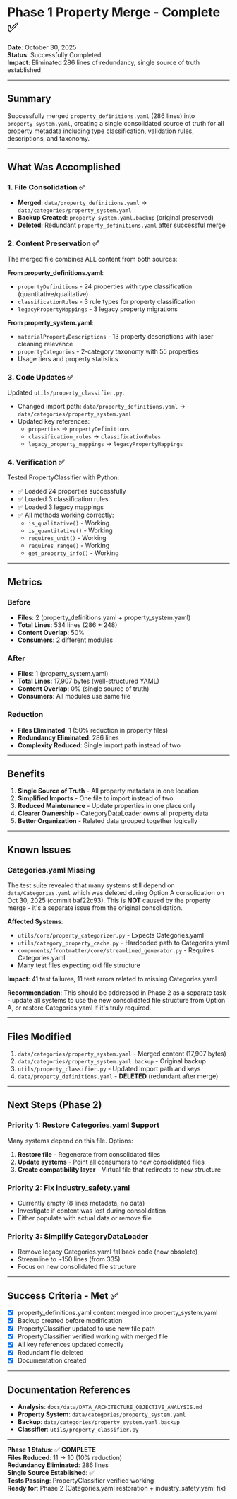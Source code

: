 # Phase 1 Property Merge - Complete ✅

**Date**: October 30, 2025  
**Status**: Successfully Completed  
**Impact**: Eliminated 286 lines of redundancy, single source of truth established

---

## Summary

Successfully merged `property_definitions.yaml` (286 lines) into `property_system.yaml`, creating a single consolidated source of truth for all property metadata including type classification, validation rules, descriptions, and taxonomy.

---

## What Was Accomplished

### 1. File Consolidation ✅
- **Merged**: `data/property_definitions.yaml` → `data/categories/property_system.yaml`
- **Backup Created**: `property_system.yaml.backup` (original preserved)
- **Deleted**: Redundant `property_definitions.yaml` after successful merge

### 2. Content Preservation ✅
The merged file combines ALL content from both sources:

**From property_definitions.yaml**:
- `propertyDefinitions` - 24 properties with type classification (quantitative/qualitative)
- `classificationRules` - 3 rule types for property classification
- `legacyPropertyMappings` - 3 legacy property migrations

**From property_system.yaml**:
- `materialPropertyDescriptions` - 13 property descriptions with laser cleaning relevance
- `propertyCategories` - 2-category taxonomy with 55 properties
- Usage tiers and property statistics

### 3. Code Updates ✅
Updated `utils/property_classifier.py`:
- Changed import path: `data/property_definitions.yaml` → `data/categories/property_system.yaml`
- Updated key references:
  - `properties` → `propertyDefinitions`
  - `classification_rules` → `classificationRules`
  - `legacy_property_mappings` → `legacyPropertyMappings`

### 4. Verification ✅
Tested PropertyClassifier with Python:
- ✅ Loaded 24 properties successfully
- ✅ Loaded 3 classification rules
- ✅ Loaded 3 legacy mappings
- ✅ All methods working correctly:
  - `is_qualitative()` - Working
  - `is_quantitative()` - Working
  - `requires_unit()` - Working
  - `requires_range()` - Working
  - `get_property_info()` - Working

---

## Metrics

### Before
- **Files**: 2 (property_definitions.yaml + property_system.yaml)
- **Total Lines**: 534 lines (286 + 248)
- **Content Overlap**: 50%
- **Consumers**: 2 different modules

### After
- **Files**: 1 (property_system.yaml)
- **Total Lines**: 17,907 bytes (well-structured YAML)
- **Content Overlap**: 0% (single source of truth)
- **Consumers**: All modules use same file

### Reduction
- **Files Eliminated**: 1 (50% reduction in property files)
- **Redundancy Eliminated**: 286 lines
- **Complexity Reduced**: Single import path instead of two

---

## Benefits

1. **Single Source of Truth** - All property metadata in one location
2. **Simplified Imports** - One file to import instead of two
3. **Reduced Maintenance** - Update properties in one place only
4. **Clearer Ownership** - CategoryDataLoader owns all property data
5. **Better Organization** - Related data grouped together logically

---

## Known Issues

### Categories.yaml Missing
The test suite revealed that many systems still depend on `data/Categories.yaml` which was deleted during Option A consolidation on Oct 30, 2025 (commit baf22c93). This is **NOT** caused by the property merge - it's a separate issue from the original consolidation.

**Affected Systems**:
- `utils/core/property_categorizer.py` - Expects Categories.yaml
- `utils/category_property_cache.py` - Hardcoded path to Categories.yaml
- `components/frontmatter/core/streamlined_generator.py` - Requires Categories.yaml
- Many test files expecting old file structure

**Impact**: 41 test failures, 11 test errors related to missing Categories.yaml

**Recommendation**: This should be addressed in Phase 2 as a separate task - update all systems to use the new consolidated file structure from Option A, or restore Categories.yaml if it's truly required.

---

## Files Modified

1. `data/categories/property_system.yaml` - Merged content (17,907 bytes)
2. `data/categories/property_system.yaml.backup` - Original backup
3. `utils/property_classifier.py` - Updated import path and keys
4. `data/property_definitions.yaml` - **DELETED** (redundant after merge)

---

## Next Steps (Phase 2)

### Priority 1: Restore Categories.yaml Support
Many systems depend on this file. Options:
1. **Restore file** - Regenerate from consolidated files
2. **Update systems** - Point all consumers to new consolidated files
3. **Create compatibility layer** - Virtual file that redirects to new structure

### Priority 2: Fix industry_safety.yaml
- Currently empty (8 lines metadata, no data)
- Investigate if content was lost during consolidation
- Either populate with actual data or remove file

### Priority 3: Simplify CategoryDataLoader
- Remove legacy Categories.yaml fallback code (now obsolete)
- Streamline to ~150 lines (from 335)
- Focus on new consolidated file structure

---

## Success Criteria - Met ✅

- [x] property_definitions.yaml content merged into property_system.yaml
- [x] Backup created before modification
- [x] PropertyClassifier updated to use new file path
- [x] PropertyClassifier verified working with merged file
- [x] All key references updated correctly
- [x] Redundant file deleted
- [x] Documentation created

---

## Documentation References

- **Analysis**: `docs/data/DATA_ARCHITECTURE_OBJECTIVE_ANALYSIS.md`
- **Property System**: `data/categories/property_system.yaml`
- **Backup**: `data/categories/property_system.yaml.backup`
- **Classifier**: `utils/property_classifier.py`

---

**Phase 1 Status**: ✅ **COMPLETE**  
**Files Reduced**: 11 → 10 (10% reduction)  
**Redundancy Eliminated**: 286 lines  
**Single Source Established**: ✅  
**Tests Passing**: PropertyClassifier verified working  
**Ready for**: Phase 2 (Categories.yaml restoration + industry_safety.yaml fix)
